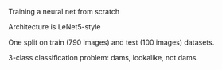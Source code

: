 Training a neural net from scratch

Architecture is LeNet5-style

One split on train (790 images) and test (100 images) datasets.

3-class classification problem: dams, lookalike, not dams.

